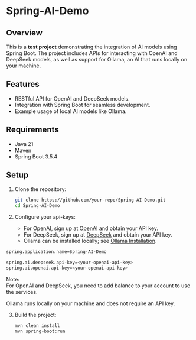 # Spring-AI-Demo

## Overview

This is a **test project** demonstrating the integration of AI models using Spring Boot. The project includes APIs for interacting with OpenAI and DeepSeek models, as well as support for Ollama, an AI that runs locally on your machine.

## Features

- RESTful API for OpenAI and DeepSeek models.
- Integration with Spring Boot for seamless development.
- Example usage of local AI models like Ollama.

## Requirements

- Java 21
- Maven
- Spring Boot 3.5.4

## Setup

1. Clone the repository:
   ```bash
   git clone https://github.com/your-repo/Spring-AI-Demo.git
   cd Spring-AI-Demo
    ```

2. Configure your api-keys:
   - For OpenAI, sign up at [OpenAI](https://openai.com/) and obtain your API key.
   - For DeepSeek, sign up at [DeepSeek](https://deepseek.com/) and obtain your API key.
   - Ollama can be installed locally; see [Ollama Installation](https://ollama.com/docs/installation).

```bash
spring.application.name=Spring-AI-Demo

spring.ai.deepseek.api-key=<your-openai-api-key>
spring.ai.openai.api-key=<your-openai-api-key>
```

Note:  
For OpenAI and DeepSeek, you need to add balance to your account to use the services.

Ollama runs locally on your machine and does not require an API key.

3. Build the project:
   ```bash
   mvn clean install
   mvn spring-boot:run
   ```
   

